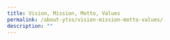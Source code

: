 ```yaml
---
title: Vision, Mission, Motto, Values
permalink: /about-ytss/vision-mission-motto-values/
description: ""
---
```

